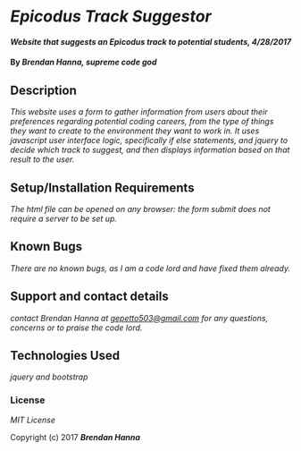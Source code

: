# _Epicodus Track Suggestor_

#### _Website that suggests an Epicodus track to potential students, 4/28/2017_

#### By _**Brendan Hanna, supreme code god**_

## Description

_This website uses a form to gather information from users about their preferences regarding potential coding careers, from the type of things they want to create to the environment they want to work in.  It uses javascript user interface logic, specifically if else statements, and jquery to decide which track to suggest, and then displays information based on that result to the user._

## Setup/Installation Requirements

_The html file can be opened on any browser: the form submit does not require a server to be set up._

## Known Bugs

_There are no known bugs, as I am a code lord and have fixed them already._

## Support and contact details

_contact Brendan Hanna at gepetto503@gmail.com for any questions, concerns or to praise the code lord._

## Technologies Used

_jquery and bootstrap_

### License

*MIT License*

Copyright (c) 2017 **_Brendan Hanna_**
